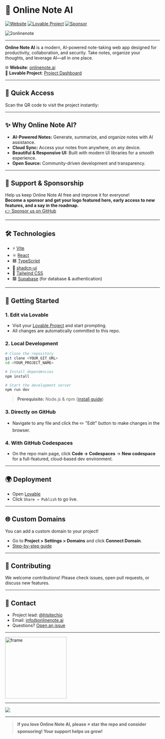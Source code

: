 # 🚀 Online Note AI



[![Website](https://img.shields.io/badge/Visit-onlinenote.ai-2ea44f?style=for-the-badge&logo=google-chrome)](https://onlinenote.ai)
[![Lovable Project](https://img.shields.io/badge/Powered%20by-Lovable-blueviolet?style=for-the-badge)](https://lovable.dev/projects/537bfa69-8d92-4d14-93ac-53fede0eeabf)
[![Sponsor](https://img.shields.io/badge/Sponsor%20us-❤-red?style=for-the-badge)](https://github.com/sponsors/hlsitechio)

![2onlinenote](https://github.com/user-attachments/assets/8aa07f32-e2d6-4868-a45d-bbeb5dbddfd2)

---

**Online Note AI** is a modern, AI-powered note-taking web app designed for productivity, collaboration, and security. Take notes, organize your thoughts, and leverage AI—all in one place.

🌐 **Website**: [onlinenote.ai](https://onlinenote.ai)  
🔗 **Lovable Project**: [Project Dashboard](https://lovable.dev/projects/537bfa69-8d92-4d14-93ac-53fede0eeabf)

---

## 📱 Quick Access

Scan the QR code to visit the project instantly:


---

## ✨ Why Online Note AI?

- **AI-Powered Notes:** Generate, summarize, and organize notes with AI assistance.
- **Cloud Sync:** Access your notes from anywhere, on any device.
- **Beautiful & Responsive UI:** Built with modern UI libraries for a smooth experience.
- **Open Source:** Community-driven development and transparency.

---

## 💖 Support & Sponsorship

Help us keep Online Note AI free and improve it for everyone!  
**Become a sponsor and get your logo featured here, early access to new features, and a say in the roadmap.**  
[👉 Sponsor us on GitHub](https://github.com/sponsors/hlsitechio)

---

## 🛠️ Technologies

- ⚡️ [Vite](https://vitejs.dev/)
- ⚛️ [React](https://react.dev/)
- 🟦 [TypeScript](https://www.typescriptlang.org/)
- 🎨 [shadcn-ui](https://ui.shadcn.com/)
- 💨 [Tailwind CSS](https://tailwindcss.com/)
- 🟩 [Supabase](https://supabase.com/) (for database & authentication)

---

## 🚀 Getting Started

### 1. **Edit via Lovable**

- Visit your [Lovable Project](https://lovable.dev/projects/537bfa69-8d92-4d14-93ac-53fede0eeabf) and start prompting.
- All changes are automatically committed to this repo.

### 2. **Local Development**

```sh
# Clone the repository
git clone <YOUR_GIT_URL>
cd <YOUR_PROJECT_NAME>

# Install dependencies
npm install

# Start the development server
npm run dev
```

> **Prerequisite:** Node.js & npm ([install guide](https://github.com/nvm-sh/nvm#installing-and-updating))

### 3. **Directly on GitHub**

- Navigate to any file and click the ✏️ "Edit" button to make changes in the browser.

### 4. **With GitHub Codespaces**

- On the repo main page, click **Code → Codespaces** → **New codespace** for a full-featured, cloud-based dev environment.

---

## 🌍 Deployment

- Open [Lovable](https://lovable.dev/projects/537bfa69-8d92-4d14-93ac-53fede0eeabf)
- Click `Share → Publish` to go live.

---

## 🌐 Custom Domains

You can add a custom domain to your project!
- Go to **Project > Settings > Domains** and click **Connect Domain**.
- [Step-by-step guide](https://docs.lovable.dev/tips-tricks/custom-domain#step-by-step-guide)

---

## 🤝 Contributing

We welcome contributions! Please check issues, open pull requests, or discuss new features.

---

## 📣 Contact

- Project lead: [@hlsitechio](https://github.com/hlsitechio)
- Email: [info@onlinenote.ai](mailto:info@onlinenote.ai)
- Questions? [Open an issue](https://github.com/hlsitechio/oneai/issues)

---

<img src="https://github.com/user-attachments/assets/3dcc9c05-4aef-49dc-86a8-5dc5ce45b796" alt="frame" width="200"/>

---

<a href="https://www.buymeacoffee.com/onlinenoteai"><img src="https://img.buymeacoffee.com/button-api/?text=Buy me! Stay free forever!&emoji=🤑&slug=onlinenoteai&button_colour=213e87&font_colour=ffffff&font_family=Inter&outline_colour=ffffff&coffee_colour=FFDD00" /></a>

---

> **If you love Online Note AI, please ⭐ star the repo and consider sponsoring! Your support helps us grow!**
